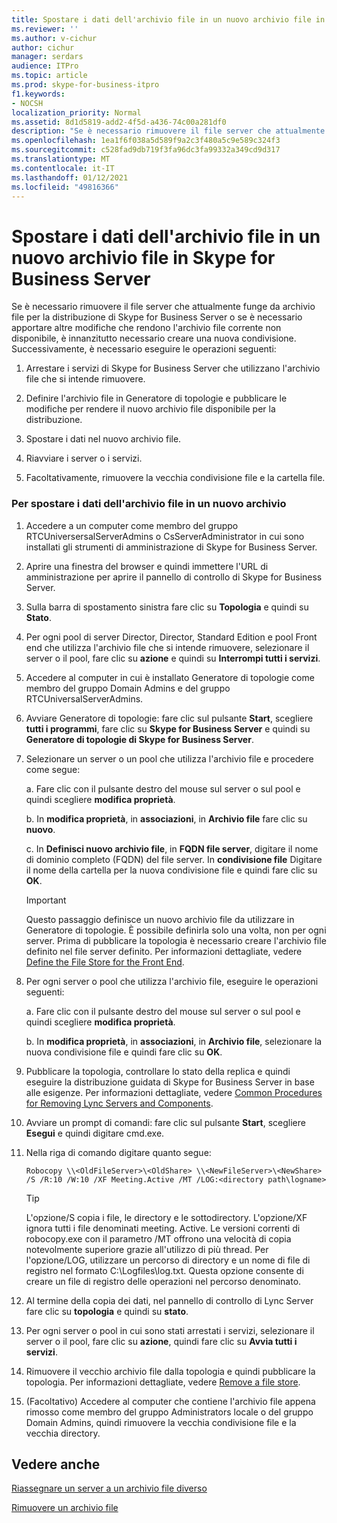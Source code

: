 ```yaml
---
title: Spostare i dati dell'archivio file in un nuovo archivio file in Skype for Business Server
ms.reviewer: ''
ms.author: v-cichur
author: cichur
manager: serdars
audience: ITPro
ms.topic: article
ms.prod: skype-for-business-itpro
f1.keywords:
- NOCSH
localization_priority: Normal
ms.assetid: 8d1d5819-add2-4f5d-a436-74c00a281df0
description: "Se è necessario rimuovere il file server che attualmente funge da archivio file per la distribuzione di Skype for Business Server o se è necessario apportare altre modifiche che rendono l'archivio file corrente non disponibile, è innanzitutto necessario creare una nuova condivisione. Successivamente, è necessario eseguire le operazioni seguenti:"
ms.openlocfilehash: 1ea1f6f038a5d589f9a2c3f480a5c9e589c324f3
ms.sourcegitcommit: c528fad9db719f3fa96dc3fa99332a349cd9d317
ms.translationtype: MT
ms.contentlocale: it-IT
ms.lasthandoff: 01/12/2021
ms.locfileid: "49816366"
---
```

# <a name="move-file-store-data-to-a-new-file-store-in-skype-for-business-server"></a>Spostare i dati dell'archivio file in un nuovo archivio file in Skype for Business Server

Se è necessario rimuovere il file server che attualmente funge da archivio file per la distribuzione di Skype for Business Server o se è necessario apportare altre modifiche che rendono l'archivio file corrente non disponibile, è innanzitutto necessario creare una nuova condivisione. Successivamente, è necessario eseguire le operazioni seguenti:

1. Arrestare i servizi di Skype for Business Server che utilizzano l'archivio file che si intende rimuovere.

2. Definire l'archivio file in Generatore di topologie e pubblicare le modifiche per rendere il nuovo archivio file disponibile per la distribuzione.

3. Spostare i dati nel nuovo archivio file.

4. Riavviare i server o i servizi.

5. Facoltativamente, rimuovere la vecchia condivisione file e la cartella file.

### <a name="to-move-file-store-data-from-one-file-store-to-a-new-file-store"></a>Per spostare i dati dell'archivio file in un nuovo archivio

1. Accedere a un computer come membro del gruppo RTCUniversersalServerAdmins o CsServerAdministrator in cui sono installati gli strumenti di amministrazione di Skype for Business Server.

2. Aprire una finestra del browser e quindi immettere l'URL di amministrazione per aprire il pannello di controllo di Skype for Business Server.

3. Sulla barra di spostamento sinistra fare clic su **Topologia** e quindi su **Stato**.

4. Per ogni pool di server Director, Director, Standard Edition e pool Front end che utilizza l'archivio file che si intende rimuovere, selezionare il server o il pool, fare clic su **azione** e quindi su **Interrompi tutti i servizi**.

5. Accedere al computer in cui è installato Generatore di topologie come membro del gruppo Domain Admins e del gruppo RTCUniversalServerAdmins.

6. Avviare Generatore di topologie: fare clic sul pulsante **Start**, scegliere **tutti i programmi**, fare clic su **Skype for Business Server** e quindi su **Generatore di topologie di Skype for Business Server**.

7. Selezionare un server o un pool che utilizza l'archivio file e procedere come segue:

   a. Fare clic con il pulsante destro del mouse sul server o sul pool e quindi scegliere **modifica proprietà**.

   b. In **modifica proprietà**, in **associazioni**, in **Archivio file** fare clic su **nuovo**.

   c. In **Definisci nuovo archivio file**, in **FQDN file server**, digitare il nome di dominio completo (FQDN) del file server. In **condivisione file** Digitare il nome della cartella per la nuova condivisione file e quindi fare clic su **OK**.

     > [!IMPORTANT]
     > Questo passaggio definisce un nuovo archivio file da utilizzare in Generatore di topologie. È possibile definirla solo una volta, non per ogni server. Prima di pubblicare la topologia è necessario creare l'archivio file definito nel file server definito. Per informazioni dettagliate, vedere [Define the File Store for the Front End](https://technet.microsoft.com/library/90994400-c4e5-4509-af41-121ac716fbca.aspx).

8. Per ogni server o pool che utilizza l'archivio file, eseguire le operazioni seguenti:

   a. Fare clic con il pulsante destro del mouse sul server o sul pool e quindi scegliere **modifica proprietà**.

   b. In **modifica proprietà**, in **associazioni**, in **Archivio file**, selezionare la nuova condivisione file e quindi fare clic su **OK**.

9. Pubblicare la topologia, controllare lo stato della replica e quindi eseguire la distribuzione guidata di Skype for Business Server in base alle esigenze. Per informazioni dettagliate, vedere [Common Procedures for Removing Lync Servers and Components](https://technet.microsoft.com/library/5438ce1e-57fa-4031-8bdb-3af6581d901b.aspx).

10. Avviare un prompt di comandi: fare clic sul pulsante **Start**, scegliere **Esegui** e quindi digitare cmd.exe.

11. Nella riga di comando digitare quanto segue:

    ```console
    Robocopy \\<OldFileServer>\<OldShare> \\<NewFileServer>\<NewShare> /S /R:10 /W:10 /XF Meeting.Active /MT /LOG:<directory path\logname>
    ```

    > [!TIP]
    > L'opzione/S copia i file, le directory e le sottodirectory. L'opzione/XF ignora tutti i file denominati meeting. Active. Le versioni correnti di robocopy.exe con il parametro /MT offrono una velocità di copia notevolmente superiore grazie all'utilizzo di più thread. Per l'opzione/LOG, utilizzare un percorso di directory e un nome di file di registro nel formato C:\Logfiles\log.txt. Questa opzione consente di creare un file di registro delle operazioni nel percorso denominato.

12. Al termine della copia dei dati, nel pannello di controllo di Lync Server fare clic su **topologia** e quindi su **stato**.

13. Per ogni server o pool in cui sono stati arrestati i servizi, selezionare il server o il pool, fare clic su **azione**, quindi fare clic su **Avvia tutti i servizi**.

14. Rimuovere il vecchio archivio file dalla topologia e quindi pubblicare la topologia. Per informazioni dettagliate, vedere [Remove a file store](https://technet.microsoft.com/library/1ba7eb15-5c87-4357-b4d8-f59409ac7f71.aspx).

15. (Facoltativo) Accedere al computer che contiene l'archivio file appena rimosso come membro del gruppo Administrators locale o del gruppo Domain Admins, quindi rimuovere la vecchia condivisione file e la vecchia directory.

## <a name="see-also"></a>Vedere anche

[Riassegnare un server a un archivio file diverso](https://technet.microsoft.com/library/18509cce-a4d2-4537-a822-f99de6d7598e.aspx)

[Rimuovere un archivio file](https://technet.microsoft.com/library/1ba7eb15-5c87-4357-b4d8-f59409ac7f71.aspx)
